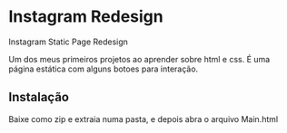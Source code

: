 # Instagram Redesign
Instagram Static Page Redesign

Um dos meus primeiros projetos ao aprender sobre html e css. É uma página estática com alguns botoes para interação.

## Instalação
Baixe como zip e extraia numa pasta, e depois abra o arquivo Main.html
